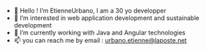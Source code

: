 - 👋 Hello ! I’m EtienneUrbano, I am a 30 yo developper
- 👀 I’m interested in web application development and sustainable development
- 🌱 I’m currently working with Java and Angular technologies
- 📫 you can reach me by email : urbano.etienne@laposte.net
